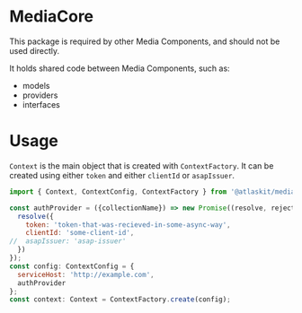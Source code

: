 # MediaCore

This package is required by other Media Components, and should not be used directly.

It holds shared code between Media Components, such as:
- models
- providers
- interfaces

# Usage

`Context` is the main object that is created with `ContextFactory`. It can be created using either 
`token` and either `clientId` or `asapIssuer`. 

```js
import { Context, ContextConfig, ContextFactory } from '@atlaskit/media-core';

const authProvider = ({collectionName}) => new Promise((resolve, reject) => {
  resolve({
    token: 'token-that-was-recieved-in-some-async-way',
    clientId: 'some-client-id',
//  asapIssuer: 'asap-issuer'  
  })  
});
const config: ContextConfig = {
  serviceHost: 'http://example.com',
  authProvider
};
const context: Context = ContextFactory.create(config);
```
